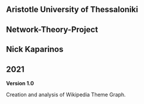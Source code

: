## Aristotle University of Thessaloniki
## Network-Theory-Project
## Nick Kaparinos
## 2021

**Version 1.0**

Creation and analysis of Wikipedia Theme Graph.
